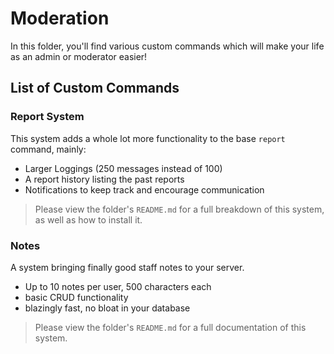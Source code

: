 # Moderation

In this folder, you'll find various custom commands which will make your life as an admin or moderator easier!

## List of Custom Commands

### Report System

This system adds a whole lot more functionality to the base `report` command, mainly:

* Larger Loggings (250 messages instead of 100)
* A report history listing the past reports
* Notifications to keep track and encourage communication

> Please view the folder's `README.md` for a full breakdown of this system, as well as how to install it.

### Notes

A system bringing finally good staff notes to your server.

* Up to 10 notes per user, 500 characters each
* basic CRUD functionality
* blazingly fast, no bloat in your database

> Please view the folder's `README.md` for a full documentation of this system.
